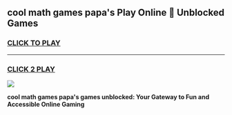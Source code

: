
## cool math games papa's Play Online 👋 Unblocked Games
<h3>
<a href="https://news.freeplayer.one?title=cool_math_games_papa's&ref=17CMG">CLICK TO PLAY</a></h3>
<hr>

<h3>
<a href="https://news.freeplayer.one?title=cool_math_games_papa's&ref=17CMG">CLICK 2 PLAY</a>
  
</h3>

<a href="https://news.freeplayer.one?title=cool_math_games_papa's&ref=17CMG/"><img src="https://clearcache.store/games.png"></a>


**cool math games papa's games unblocked: Your Gateway to Fun and Accessible Online Gaming**

